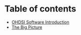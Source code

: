 # Table of contents

* [OHDSI Software Introduction](README.md)
* [The Big Picture](the-big-picture.md)
